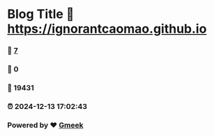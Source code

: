 # Blog Title :link: https://ignorantcaomao.github.io 
### :page_facing_up: [7](https://ignorantcaomao.github.io/tag.html) 
### :speech_balloon: 0 
### :hibiscus: 19431 
### :alarm_clock: 2024-12-13 17:02:43 
### Powered by :heart: [Gmeek](https://github.com/Meekdai/Gmeek)
